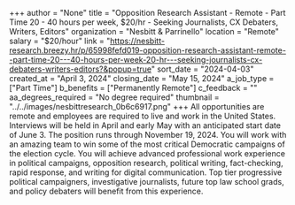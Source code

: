 +++
author = "None"
title = "Opposition Research Assistant - Remote - Part Time 20 - 40 hours per week, $20/hr - Seeking Journalists, CX Debaters, Writers, Editors"
organization = "Nesbitt & Parrinello"
location = "Remote"
salary = "$20/hour"
link = "https://nesbitt-research.breezy.hr/p/65998fefd019-opposition-research-assistant-remote--part-time-20---40-hours-per-week-20-hr---seeking-journalists-cx-debaters-writers-editors?&popup=true"
sort_date = "2024-04-03"
created_at = "April 3, 2024"
closing_date = "May 15, 2024"
a_job_type = ["Part Time"]
b_benefits = ["Permanently Remote"]
c_feedback = ""
aa_degrees_required = "No degree required"
thumbnail = "../../images/nesbittresearch_0b6c6917.png"
+++
All opportunities are remote and employees are required to live and work in the United States. Interviews will be held in April and early May with an anticipated start date of June 3. The position runs through November 19, 2024. You will work with an amazing team to win some of the most critical Democratic campaigns of the election cycle. You will achieve advanced professional work experience in political campaigns, opposition research, political writing, fact-checking, rapid response, and writing for digital communication. Top tier progressive political campaigners, investigative journalists, future top law school grads, and policy debaters will benefit from this experience.